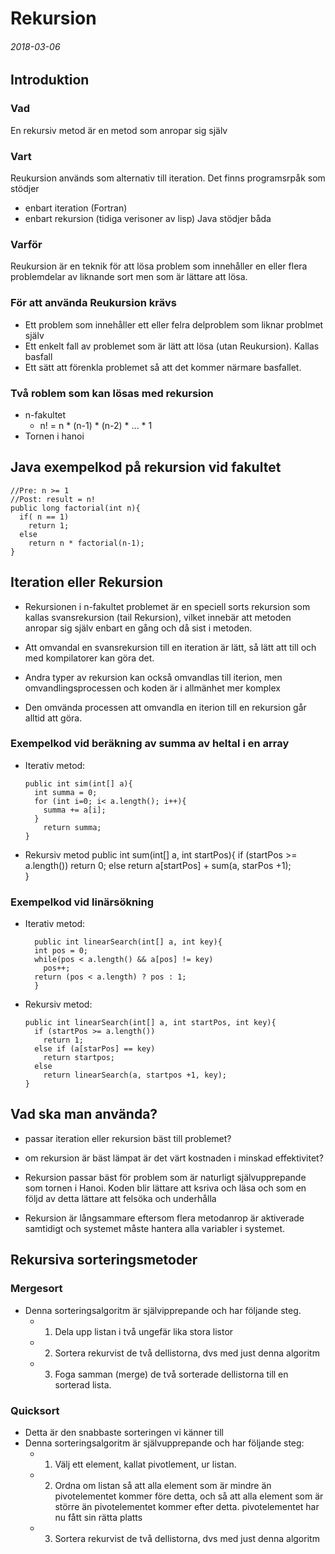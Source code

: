 # Rekursion
###### 2018-03-06

## Introduktion
### Vad
En rekursiv metod är en metod som anropar sig själv

### Vart
Reukursion används som alternativ till iteration. Det finns programsrpåk som stödjer
- enbart iteration (Fortran)
- enbart rekursion (tidiga verisoner av lisp)
Java stödjer båda

### Varför
Reukursion är en teknik för att lösa problem som innehåller en eller flera problemdelar av liknande sort men som är lättare att lösa.

### För att använda Reukursion krävs
- Ett problem som innehåller ett eller felra delproblem som liknar problmet själv
- Ett enkelt fall av problemet som är lätt att lösa (utan Reukursion). Kallas basfall
- Ett sätt att förenkla problemet så att det kommer närmare basfallet.

### Två roblem som kan lösas med rekursion

- n-fakultet
  - n! = n * (n-1) * (n-2) * ... * 1
- Tornen i hanoi

## Java exempelkod på rekursion vid fakultet
    //Pre: n >= 1
    //Post: result = n!
    public long factorial(int n){
      if( n == 1)
        return 1;
      else
        return n * factorial(n-1);
    }

## Iteration eller Rekursion

- Rekursionen i n-fakultet problemet är en speciell sorts rekursion som kallas svansrekursion (tail Rekursion),
vilket innebär att metoden anropar sig själv enbart en gång och då sist i metoden.

- Att omvandal en svansrekursion till en iteration är lätt, så lätt att till och med kompilatorer kan göra det.
- Andra typer av rekursion kan också omvandlas till iterion, men omvandlingsprocessen och koden är i allmänhet mer komplex
- Den omvända processen att omvandla en iterion till en rekursion går alltid att göra.

### Exempelkod vid beräkning av summa av heltal i en array
- Iterativ metod:

      public int sim(int[] a){
        int summa = 0;
        for (int i=0; i< a.length(); i++){
          summa += a[i];
        }
          return summa;
      }
- Rekursiv metod
      public int sum(int[] a, int startPos){
        if (startPos >= a.length())
          return 0;
        else
          return a[startPos] + sum(a, starPos +1);    
      }
### Exempelkod vid linärsökning
- Iterativ metod:

        public int linearSearch(int[] a, int key){
        int pos = 0;
        while(pos < a.length() && a[pos] != key)
          pos++;
        return (pos < a.length) ? pos : 1;
        }
- Rekursiv metod:

      public int linearSearch(int[] a, int startPos, int key){
        if (startPos >= a.length())
          return 1;
        else if (a[starPos] == key)
          return startpos;
        else
          return linearSearch(a, startpos +1, key);
      }

## Vad ska man använda?
- passar iteration eller rekursion bäst till problemet?
- om rekursion är bäst lämpat är det värt kostnaden i minskad effektivitet?

- Rekursion passar bäst för problem som är naturligt självupprepande som tornen i Hanoi. Koden blir lättare att ksriva och läsa och som en följd av detta lättare att felsöka och underhålla
- Rekursion är långsammare eftersom flera metodanrop är aktiverade samtidigt och systemet måste hantera alla variabler i systemet.

## Rekursiva sorteringsmetoder
### Mergesort
- Denna sorteringsalgoritm är självipprepande och har följande steg.
  - 1) Dela upp listan i två ungefär lika stora listor
  - 2) Sortera rekurvist de två dellistorna, dvs med just denna algoritm
  - 3) Foga samman (merge) de två sorterade dellistorna till en sorterad lista.

### Quicksort
- Detta är den snabbaste sorteringen vi känner till
- Denna sorteringsalgoritm är självupprepande och har följande steg:
  - 1) Välj ett element, kallat pivotlement, ur listan.
  - 2) Ordna om listan så att alla element som är mindre än pivotelementet kommer före detta, och så att alla element som är större än pivotelementet kommer efter detta. pivotelementet har nu fått sin rätta platts
  - 3) Sortera rekurvist de två dellistorna, dvs med just denna algoritm
